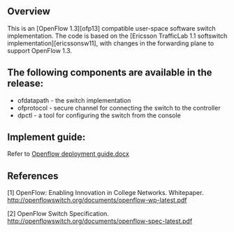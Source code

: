## Overview

This is an [OpenFlow 1.3][ofp13] compatible user-space software switch implementation. The code is based on the [Ericsson TrafficLab 1.1 softswitch implementation][ericssonsw11], with changes in the forwarding plane to support OpenFlow 1.3.

## The following components are available in the release:

  - ofdatapath - the switch implementation
  - ofprotocol - secure channel for connecting the switch to the controller
  - dpctl - a tool for configuring the switch from the console

## Implement guide:

Refer to [Openflow deployment guide.docx](https://raw.githubusercontent.com/HuaweiSwitch/OpenFlow/master/doc/Openflow%20deployment%20guide.docx)

## References

[1] OpenFlow: Enabling Innovation in College Networks.  Whitepaper.
    <http://openflowswitch.org/documents/openflow-wp-latest.pdf>

[2] OpenFlow Switch Specification.
    <http://openflowswitch.org/documents/openflow-spec-latest.pdf>